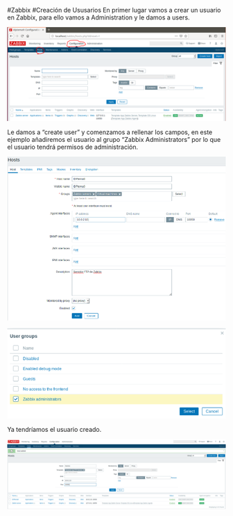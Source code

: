 #Zabbix
#Creación de Ususarios
En primer lugar vamos a crear un usuario en Zabbix, para ello vamos a Administration y le damos a users.

![imagen](imagenes/image051.png)

Le damos a “create user” y comenzamos a rellenar los campos, en este ejemplo añadiremos el usuario al grupo “Zabbix Administrators” por lo que el usuario tendrá permisos de administración.

![imagen](imagenes/image053.png)

![imagen](imagenes/image047.png)

Ya tendríamos el usuario creado.

![imagen](imagenes/image055.png)